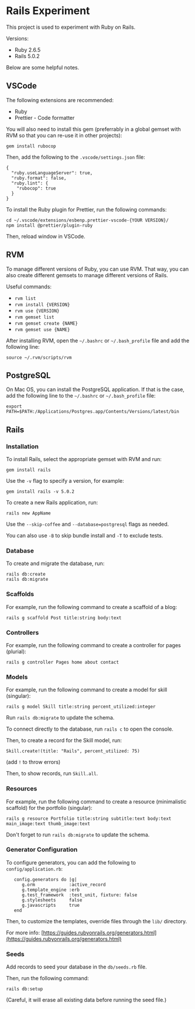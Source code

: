 # Rails Experiment

This project is used to experiment with Ruby on Rails.

Versions:

- Ruby 2.6.5
- Rails 5.0.2

Below are some helpful notes.

## VSCode

The following extensions are recommended:

- Ruby
- Prettier - Code formatter

You will also need to install this gem (preferrably in a global gemset with RVM so that you can re-use it in other projects):

```
gem install rubocop
```

Then, add the following to the `.vscode/settings.json` file:

```
{
  "ruby.useLanguageServer": true,
  "ruby.format": false,
  "ruby.lint": {
    "rubocop": true
  }
}
```

To install the Ruby plugin for Prettier, run the following commands:

```
cd ~/.vscode/extensions/esbenp.prettier-vscode-{YOUR VERSION}/
npm install @prettier/plugin-ruby
```

Then, reload window in VSCode.

## RVM

To manage different versions of Ruby, you can use RVM. That way, you can also create different gemsets to manage different versions of Rails.

Useful commands:

- `rvm list`
- `rvm install {VERSION}`
- `rvm use {VERSION}`
- `rvm gemset list`
- `rvm gemset create {NAME}`
- `rvm gemset use {NAME}`

After installing RVM, open the `~/.bashrc` or `~/.bash_profile` file and add the following line:

```
source ~/.rvm/scripts/rvm
```

## PostgreSQL

On Mac OS, you can install the PostgreSQL application. If that is the case, add the following line to the `~/.bashrc` or `~/.bash_profile` file:

```
export PATH=$PATH:/Applications/Postgres.app/Contents/Versions/latest/bin
```

## Rails

### Installation

To install Rails, select the appropriate gemset with RVM and run:

```
gem install rails
```

Use the `-v` flag to specify a version, for example:

```
gem install rails -v 5.0.2
```

To create a new Rails application, run:

```
rails new AppName
```

Use the `--skip-coffee` and `--database=postgresql` flags as needed.

You can also use `-B` to skip bundle install and `-T` to exclude tests.

### Database

To create and migrate the database, run:

```
rails db:create
rails db:migrate
```

### Scaffolds

For example, run the following command to create a scaffold of a blog:

```
rails g scaffold Post title:string body:text
```

### Controllers

For example, run the following command to create a controller for pages (plurial):

```
rails g controller Pages home about contact
```

### Models

For example, run the following command to create a model for skill (singular):

```
rails g model Skill title:string percent_utilized:integer
```

Run `rails db:migrate` to update the schema.

To connect directly to the database, run `rails c` to open the console.

Then, to create a record for the Skill model, run:

```
Skill.create!(title: "Rails", percent_utilized: 75)
```

(add `!` to throw errors)

Then, to show records, run `Skill.all`.

### Resources

For example, run the following command to create a resource (minimalistic scaffold) for the portfolio (singular):

```
rails g resource Portfolio title:string subtitle:text body:text main_image:text thumb_image:text
```

Don't forget to run `rails db:migrate` to update the schema.

### Generator Configuration

To configure generators, you can add the following to `config/application.rb`:

```
   config.generators do |g|
      g.orm             :active_record
      g.template_engine :erb
      g.test_framework  :test_unit, fixture: false
      g.stylesheets     false
      g.javascripts     true
   end
```

Then, to customize the templates, override files through the `lib/` directory.

For more info: [https://guides.rubyonrails.org/generators.html](https://guides.rubyonrails.org/generators.html)

### Seeds

Add records to seed your database in the `db/seeds.rb` file.

Then, run the following command:

```
rails db:setup
```

(Careful, it will erase all existing data before running the seed file.)
